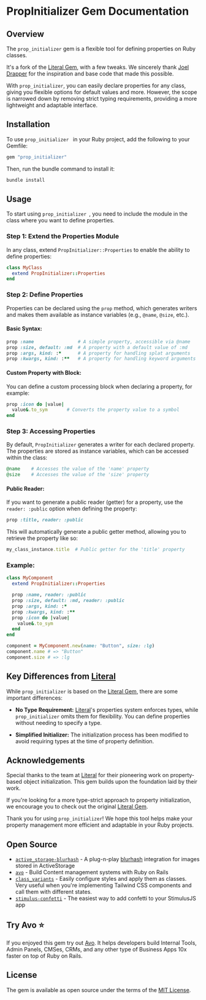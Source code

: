 # PropInitializer Gem Documentation

## Overview

The `prop_initializer` gem is a flexible tool for defining properties on Ruby classes.

It's a fork of the [Literal Gem](https://github.com/joeldrapper/literal), with a few tweaks. We sincerely thank [Joel Drapper](https://github.com/joeldrapper) for the inspiration and base code that made this possible.

With `prop_initializer`, you can easily declare properties for any class, giving you flexible options for default values and more. However, the scope is narrowed down by removing strict typing requirements, providing a more lightweight and adaptable interface.

## Installation

To use `prop_initializer ` in your Ruby project, add the following to your Gemfile:

```ruby
gem "prop_initializer"
```

Then, run the bundle command to install it:

```bash
bundle install
```

## Usage

To start using `prop_initializer `, you need to include the module in the class where you want to define properties.

### Step 1: Extend the Properties Module

In any class, extend `PropInitializer::Properties` to enable the ability to define properties:

```ruby
class MyClass
  extend PropInitializer::Properties
end
```

### Step 2: Define Properties

Properties can be declared using the `prop` method, which generates writers and makes them available as instance variables (e.g., `@name`, `@size`, etc.).

#### Basic Syntax:

```ruby
prop :name                # A simple property, accessible via @name
prop :size, default: :md  # A property with a default value of :md
prop :args, kind: :*      # A property for handling splat arguments
prop :kwargs, kind: :**   # A property for handling keyword arguments
```

#### Custom Property with Block:

You can define a custom processing block when declaring a property, for example:

```ruby
prop :icon do |value|
  value&.to_sym       # Converts the property value to a symbol
end
```

### Step 3: Accessing Properties

By default, `PropInitializer` generates a writer for each declared property. The properties are stored as instance variables, which can be accessed within the class:

```ruby
@name    # Accesses the value of the 'name' property
@size    # Accesses the value of the 'size' property
```

#### Public Reader:

If you want to generate a public reader (getter) for a property, use the `reader: :public` option when defining the property:

```ruby
prop :title, reader: :public
```

This will automatically generate a public getter method, allowing you to retrieve the property like so:

```ruby
my_class_instance.title  # Public getter for the 'title' property
```

### Example:

```ruby
class MyComponent
  extend PropInitializer::Properties

  prop :name, reader: :public
  prop :size, default: :md, reader: :public
  prop :args, kind: :*
  prop :kwargs, kind: :**
  prop :icon do |value|
    value&.to_sym
  end
end

component = MyComponent.new(name: "Button", size: :lg)
component.name # => "Button"
component.size # => :lg
```

## Key Differences from [Literal](https://github.com/joeldrapper/literal)

While `prop_initializer` is based on the [Literal Gem](https://github.com/joeldrapper/literal), there are some important differences:

- **No Type Requirement:** [Literal](https://github.com/joeldrapper/literal)'s properties system enforces types, while `prop_initializer` omits them for flexibility. You can define properties without needing to specify a type.
  
- **Simplified Initializer:** The initialization process has been modified to avoid requiring types at the time of property definition.

## Acknowledgements

Special thanks to the team at [Literal](https://github.com/joeldrapper/literal) for their pioneering work on property-based object initialization. This gem builds upon the foundation laid by their work.

If you're looking for a more type-strict approach to property initialization, we encourage you to check out the original [Literal Gem](https://github.com/joeldrapper/literal).

Thank you for using `prop_initializer`! We hope this tool helps make your property management more efficient and adaptable in your Ruby projects.

## Open Source

 - [`active_storage-blurhash`](https://github.com/avo-hq/active_storage-blurhash) - A plug-n-play [blurhash](https://blurha.sh/) integration for images stored in ActiveStorage
 - [`avo`](https://github.com/avo-hq/avo) - Build Content management systems with Ruby on Rails
 - [`class_variants`](https://github.com/avo-hq/class_variants) - Easily configure styles and apply them as classes. Very useful when you're implementing Tailwind CSS components and call them with different states.
 - [`stimulus-confetti`](https://github.com/avo-hq/stimulus-confetti) - The easiest way to add confetti to your StimulusJS app

## Try Avo ⭐️

If you enjoyed this gem try out [Avo](https://github.com/avo-hq/avo). It helps developers build Internal Tools, Admin Panels, CMSes, CRMs, and any other type of Business Apps 10x faster on top of Ruby on Rails.

## License
The gem is available as open source under the terms of the [MIT License](https://opensource.org/licenses/MIT).
